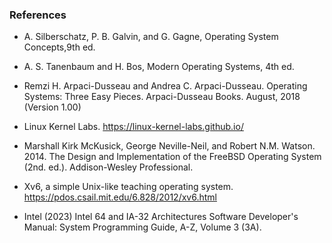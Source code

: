 ### References

<!-- * https://www.scaler.com/topics/operating-system/process-state-in-os/:
  This webpage provides concise descriptions of each state in the seven-step process cycle. It first gives an explanation of the  five states of the cycle which are the new, ready, running, waiting and completed states. then the site  explains how the final two states Suspend Ready and Suspend Blocked state connect to it .
* https://www.youtube.com/watch?v=jZ_6PXoaoxo:
This video has a detailed description on the 5 state process cycle.

* https://www.gatevidyalay.com/process-states-in-operating-system/ :
The 7 state cycle is fully explained on this page. Here you will find a brief explanation of the reasons for each state's transition from one to the other. It talks about the state of the process and how it matches to where the process is in the memory.

* https://www.studytonight.com/operating-system/operating-system-processes

  - It talks about the process and its memory,it has a brief description on what the 4 sections of the process memory are
  - It describes the 5 state process cycle and describes each state briefly
  - The website also describes the PCB and its components
  - It also compares processes and programs
  - It also describes what a “good” scheduling algorithm has. -->

* A. Silberschatz, P. B. Galvin, and G. Gagne, Operating System Concepts,9th ed.

* A. S. Tanenbaum and H. Bos, Modern Operating Systems, 4th ed.

* Remzi H. Arpaci-Dusseau and Andrea C. Arpaci-Dusseau. Operating Systems: Three Easy Pieces. Arpaci-Dusseau Books. August, 2018 (Version 1.00) 

* Linux Kernel Labs. https://linux-kernel-labs.github.io/

* Marshall Kirk McKusick, George Neville-Neil, and Robert N.M. Watson. 2014. The Design and Implementation of the FreeBSD Operating System (2nd. ed.). Addison-Wesley Professional.

<!-- *  D. M. Dhamdhere, Operating Systems: A Concept-Based Approach. -->
* Xv6, a simple Unix-like teaching operating system. https://pdos.csail.mit.edu/6.828/2012/xv6.html

* Intel (2023) Intel 64 and IA-32 Architectures Software Developer's Manual: System Programming Guide, A-Z, Volume 3 (3A).

<!-- ## To quiz youself more go here:
* https://examradar.com/process-multiprogramming-context-switching-questions-answers/ -->

